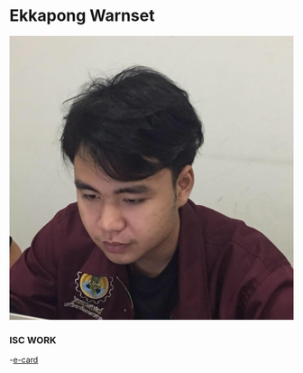 # Ekkapong Warnset
![image alt](/pictures/ekkapong.jpg)

### ISC WORK
-[e-card](https://eliasz02.github.io/ekkapongecard.github.io/)
